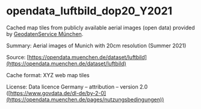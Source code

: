 # opendata_luftbild_dop20_Y2021

Cached map tiles from publicly available aerial images (open data) provided by [GeodatenService München](https://stadt.muenchen.de/infos/portrait-geodatenservice.html).

Summary: Aerial images of Munich with 20cm resolution (Summer 2021)

Source: [https://opendata.muenchen.de/dataset/luftbild](https://opendata.muenchen.de/dataset/luftbild)

Cache format: XYZ web map tiles

License: Data licence Germany – attribution – version 2.0 ([https://www.govdata.de/dl-de/by-2-0](https://opendata.muenchen.de/pages/nutzungsbedingungen))
